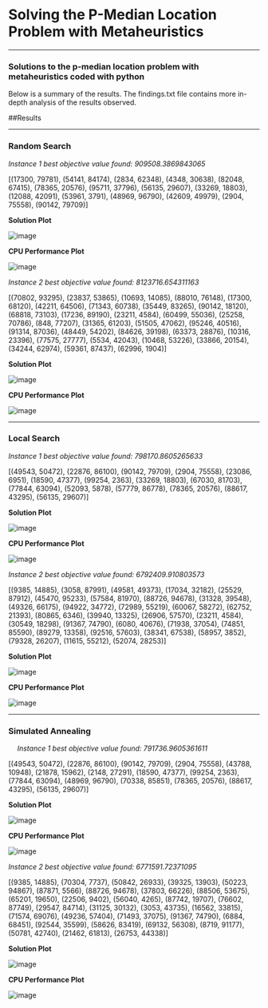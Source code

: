 # Solving the P-Median Location Problem with Metaheuristics
____________________

### Solutions to the p-median location problem with metaheuristics coded with python

Below is a summary of the results. The findings.txt file contains more in-depth analysis of the results observed.

##Results
____________________

### Random Search
 
*Instance 1 best objective value found: 909508.3869843065*

[(17300, 79781), (54141, 84174), (2834, 62348), (4348, 30638), (82048, 67415), (78365, 20576), (95711, 37796), (56135, 29607), (33269, 18803), (12088, 42091), (53961, 3791), (48969, 96790), (42609, 49979), (2904, 75558), (90142, 79709)]

**Solution Plot**

![image](https://github.com/user-attachments/assets/4a7eea91-3b08-43bc-addd-ceb97b978903)

**CPU Performance Plot**

![image](https://github.com/user-attachments/assets/078ac49c-6ad3-4aac-80a4-2a607b3af668)

*Instance 2 best objective value found: 8123716.654311163*

[(70802, 93295), (23837, 53865), (10693, 14085), (88010, 76148), (17300, 68120), (42211, 64506), (71343, 60738), (35449, 83265), (90142, 18120), (68818, 73103), (17236, 89190), (23211, 4584), (60499, 55036), (25258, 70786), (848, 77207), (31365, 61203), (51505, 47062), (95246, 40516), (91314, 87036), (48449, 54202), (84626, 39198), (63373, 28876), (10316, 23396), (77575, 27777), (5534, 42043), (10468, 53226), (33866, 20154), (34244, 62974), (59361, 87437), (62996, 1904)]

**Solution Plot**

![image](https://github.com/user-attachments/assets/f0a4776a-1dcc-4dba-b604-a5bfb87a46fb)

**CPU Performance Plot**

![image](https://github.com/user-attachments/assets/76b280f4-9a57-49c4-a1b6-acbec428a40c)

_________

### Local Search

*Instance 1 best objective value found: 798170.8605265633*

[(49543, 50472), (22876, 86100), (90142, 79709), (2904, 75558), (23086, 6951), (18590, 47377), (99254, 2363), (33269, 18803), (67030, 81703), (77844, 63094), (52093, 5878), (57779, 86778), (78365, 20576), (88617, 43295), (56135, 29607)]

**Solution Plot**	

![image](https://github.com/user-attachments/assets/44029cb1-6a14-46a0-9eaa-51b0bf71b575)

**CPU Performance Plot**
 	 
![image](https://github.com/user-attachments/assets/a781f9f3-8f52-4e32-ab7f-7b01ab2aceb8)

*Instance 2 best objective value found: 6792409.910803573*

[(9385, 14885), (3058, 87991), (49581, 49373), (17034, 32182), (25529, 87912), (45470, 95233), (57584, 81970), (88726, 94678), (31328, 39548), (49326, 66175), (94922, 34772), (72989, 55219), (60067, 58272), (62752, 21393), (80865, 6346), (39940, 13325), (26906, 57570), (23211, 4584), (30549, 18298), (91367, 74790), (6080, 40676), (71938, 37054), (74851, 85590), (89279, 13358), (92516, 57603), (38341, 67538), (58957, 3852), (79328, 26207), (11615, 55212), (52074, 28253)]

**Solution Plot**	

![image](https://github.com/user-attachments/assets/6d6bb1cc-5d21-431b-91e1-abbc3ac1e5ee)

**CPU Performance Plot**
 	 
![image](https://github.com/user-attachments/assets/d985af27-7c5a-4d26-9326-2e5a900bc0cc)

_________

### Simulated Annealing
 
*Instance 1 best objective value found: 791736.9605361611*

[(49543, 50472), (22876, 86100), (90142, 79709), (2904, 75558), (43788, 10948), (21878, 15962), (2148, 27291), (18590, 47377), (99254, 2363), (77844, 63094), (48969, 96790), (70338, 85851), (78365, 20576), (88617, 43295), (56135, 29607)]
 	 
**Solution Plot**	

![image](https://github.com/user-attachments/assets/a2816b32-0867-4e72-8bc9-37efa3dee21f)

**CPU Performance Plot**
 	 
![image](https://github.com/user-attachments/assets/650f36f2-e139-4e27-a808-c4de3cdcfba4)

*Instance 2 best objective value found: 6771591.72371095*

[(9385, 14885), (70304, 7737), (50842, 26933), (39325, 13903), (50223, 94867), (87871, 5566), (88726, 94678), (37803, 66226), (88506, 53675), (65201, 19650), (22506, 9402), (56040, 4265), (87742, 19707), (76602, 87749), (29547, 84714), (31125, 30132), (3053, 43735), (16562, 33815), (71574, 69076), (49236, 57404), (71493, 37075), (91367, 74790), (6884, 68451), (92544, 35599), (58626, 83419), (69132, 56308), (8719, 91177), (50781, 42740), (21462, 61813), (26753, 44338)]

**Solution Plot**	

![image](https://github.com/user-attachments/assets/f67793df-2e49-4c63-bfb9-e877840e0bb8)

**CPU Performance Plot**
 	 
![image](https://github.com/user-attachments/assets/819f59f0-c697-45ae-9ecf-5fc82dabdde8)



  

